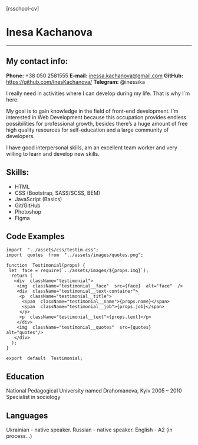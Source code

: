 [rsschool-cv]

# Inesa Kachanova
****
## My contact info:

**Phone:** +38 050 2581555
**E-mail:**  inessa.kachanova@gmail.com
**GitHub:**  https://github.com/InesKachanova/
**Telegram:** @inessika

I really need in activities where I can develop during my life. That is why I`m here. 

My goal is to gain knowledge in the field of front-end development. I’m interested in Web Development because this occupation provides endless possibilities for professional growth, besides there’s a huge amount of free high quality resources for self-education and a large community of developers.

I have good interpersonal skills, am an excellent team worker and very willing to learn and develop new skills.

## Skills:
* HTML
* CSS (Bootstrap, SASS/SCSS, BEM)
* JavaScript (Basics)
* Git/GitHub
* Photoshop
* Figma

## Code Examples

```
import  "../assets/css/testim.css";
import  quotes  from  "../assets/images/quotes.png";
   
function  Testimonial(props) {
 let  face = require(`../assets/images/${props.img}`);
  return (
   <div  className="testimonial">
    <img  className="testimonial__face"  src={face}  alt="face"  />
    <div  className="testimonial__text-container">
     <p  className="testimonial__title">
      <span  className="testimonial__name">{props.name}</span>
      <span  className="testimonial__job">{props.job}</span>
     </p>
     <p  className="testimonial__text">{props.text}</p>
    </div>
    <img  className="testimonial__quotes"  src={quotes}  alt="quotes"/>
   </div>
  );
}

export  default  Testimonial;

```



## Education
National Pedagogical University named Drahomanova, Kyiv
2005 – 2010
Specialist in sociology

## Languages
Ukrainian - native speaker.
Russian - native speaker.
English - A2 (in process…)